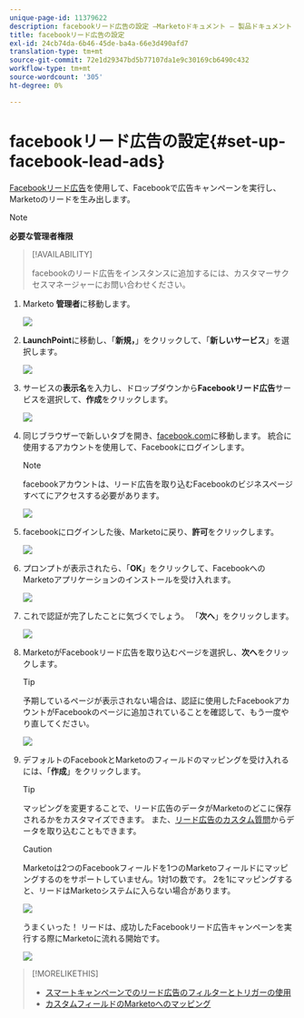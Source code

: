 ```yaml
---
unique-page-id: 11379622
description: facebookリード広告の設定 —Marketoドキュメント — 製品ドキュメント
title: facebookリード広告の設定
exl-id: 24cb74da-6b46-45de-ba4a-66e3d490afd7
translation-type: tm+mt
source-git-commit: 72e1d29347bd5b77107da1e9c30169cb6490c432
workflow-type: tm+mt
source-wordcount: '305'
ht-degree: 0%

---
```


# facebookリード広告の設定{#set-up-facebook-lead-ads}

[Facebookリード広告](https://www.facebook.com/business/a/lead-ads)を使用して、Facebookで広告キャンペーンを実行し、Marketoのリードを生み出します。

>[!NOTE]
>
>**必要な管理者権限**

>[!AVAILABILITY]
>
>facebookのリード広告をインスタンスに追加するには、カスタマーサクセスマネージャーにお問い合わせください。

1. Marketo **管理者**&#x200B;に移動します。

   ![](assets/image2016-11-29-10-3a50-3a29.png)

1. **LaunchPoint**&#x200B;に移動し、「**新規，**」をクリックして、「**新しいサービス**」を選択します。

   ![](assets/image2016-11-29-10-3a51-3a11.png)

1. サービスの&#x200B;**表示名**&#x200B;を入力し、ドロップダウンから&#x200B;**Facebookリード広告**&#x200B;サービスを選択して、**作成**&#x200B;をクリックします。

   ![](assets/image2016-11-29-10-3a51-3a47.png)

1. 同じブラウザーで新しいタブを開き、[facebook.com](https://www.facebook.com)に移動します。 統合に使用するアカウントを使用して、Facebookにログインします。

   >[!NOTE]
   >
   >facebookアカウントは、リード広告を取り込むFacebookのビジネスページすべてにアクセスする必要があります。

   ![](assets/image2016-11-29-10-3a52-3a29.png)

1. facebookにログインした後、Marketoに戻り、**許可**&#x200B;をクリックします。

   ![](assets/image2016-11-29-10-3a52-3a51.png)

1. プロンプトが表示されたら、「**OK**」をクリックして、FacebookへのMarketoアプリケーションのインストールを受け入れます。

   ![](assets/image2016-11-29-10-3a56-3a3.png)

1. これで認証が完了したことに気づくでしょう。 「**次へ**」をクリックします。

   ![](assets/image2016-11-29-10-3a56-3a28.png)

1. MarketoがFacebookリード広告を取り込むページを選択し、**次へ**&#x200B;をクリックします。

   >[!TIP]
   >
   >予期しているページが表示されない場合は、認証に使用したFacebookアカウントがFacebookのページに追加されていることを確認して、もう一度やり直してください。

   ![](assets/image2016-11-29-10-3a58-3a36.png)

1. デフォルトのFacebookとMarketoのフィールドのマッピングを受け入れるには、「**作成**」をクリックします。

   >[!TIP]
   >
   >マッピングを変更することで、リード広告のデータがMarketoのどこに保存されるかをカスタマイズできます。 また、[リード広告のカスタム質問](/help/marketo/product-docs/demand-generation/facebook/set-up-facebook-lead-ads/map-custom-fields-to-marketo.md)からデータを取り込むこともできます。

   >[!CAUTION]
   >
   >Marketoは2つのFacebookフィールドを1つのMarketoフィールドにマッピングするのをサポートしていません。1対1の数です。 2を1にマッピングすると、リードはMarketoシステムに入らない場合があります。

   ![](assets/image2016-11-29-11-3a0-3a2.png)

   うまくいった！ リードは、成功したFacebookリード広告キャンペーンを実行する際にMarketoに流れる開始です。

   ![](assets/image2016-11-29-12-3a32-3a54.png)

>[!MORELIKETHIS]
>
>* [スマートキャンペーンでのリード広告のフィルターとトリガーの使用](/help/marketo/product-docs/demand-generation/facebook/use-lead-ads-filters-and-triggers-in-a-smart-campaign.md)
>* [カスタムフィールドのMarketoへのマッピング](/help/marketo/product-docs/demand-generation/facebook/set-up-facebook-lead-ads/map-custom-fields-to-marketo.md)

